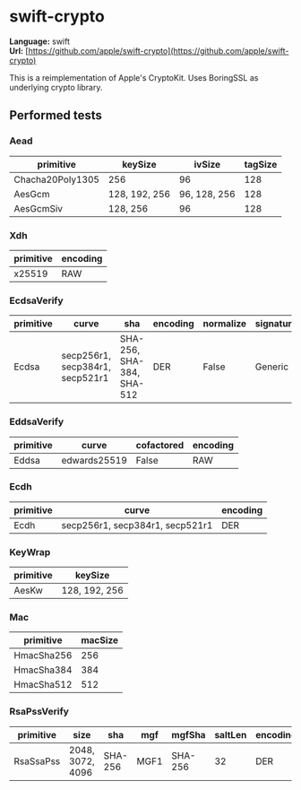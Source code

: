 # swift-crypto

**Language:**
swift\
**Url:**
[https://github.com/apple/swift-crypto](https://github.com/apple/swift-crypto)

This is a reimplementation of Apple's CryptoKit.
Uses BoringSSL as underlying crypto library.

## Performed tests

### Aead

| primitive | keySize | ivSize | tagSize |
| --- | --- | --- | --- |
| Chacha20Poly1305 | 256 | 96 | 128 |
| AesGcm | 128, 192, 256 | 96, 128, 256 | 128 |
| AesGcmSiv | 128, 256 | 96 | 128 |

### Xdh

| primitive | encoding |
| --- | --- |
| x25519 | RAW |

### EcdsaVerify

| primitive | curve | sha | encoding | normalize | signatureGeneration |
| --- | --- | --- | --- | --- | --- |
| Ecdsa | secp256r1, secp384r1, secp521r1 | SHA-256, SHA-384, SHA-512 | DER | False | Generic |

### EddsaVerify

| primitive | curve | cofactored | encoding |
| --- | --- | --- | --- |
| Eddsa | edwards25519 | False | RAW |

### Ecdh

| primitive | curve | encoding |
| --- | --- | --- |
| Ecdh | secp256r1, secp384r1, secp521r1 | DER |

### KeyWrap

| primitive | keySize |
| --- | --- |
| AesKw | 128, 192, 256 |

### Mac

| primitive | macSize |
| --- | --- |
| HmacSha256 | 256 |
| HmacSha384 | 384 |
| HmacSha512 | 512 |

### RsaPssVerify

| primitive | size | sha | mgf | mgfSha | saltLen | encoding |
| --- | --- | --- | --- | --- | --- | --- |
| RsaSsaPss | 2048, 3072, 4096 | SHA-256 | MGF1 | SHA-256 | 32 | DER |
